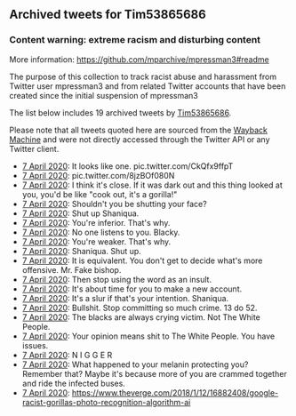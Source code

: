 ## Archived tweets for Tim53865686
### Content warning: extreme racism and disturbing content
More information: https://github.com/mparchive/mpressman3#readme


The purpose of this collection to track racist abuse and harassment from Twitter user mpressman3 and from related Twitter accounts that have been created since the initial suspension of mpressman3

The list below includes 19 archived tweets by
[Tim53865686](https://twitter.com/Tim53865686).



Please note that all tweets quoted here are sourced from the
[Wayback Machine](https://web.archive.org) and were not directly accessed through the Twitter API or
any Twitter client.



* [ 7 April 2020](https://web.archive.org/web/20200407022946/https://twitter.com/Tim53865686/status/1247350450401263617): It looks like one. pic.twitter.com/CkQfx9ffpT
* [ 7 April 2020](https://web.archive.org/web/20200407022921/https://twitter.com/Tim53865686/status/1247350348265721862): pic.twitter.com/8jzBOf080N
* [ 7 April 2020](https://web.archive.org/web/20200407022930/https://twitter.com/Tim53865686/status/1247350285867114496): I think it's close. If it was dark out and this thing looked at you, you'd be like "cook out, it's a gorilla!"
* [ 7 April 2020](https://web.archive.org/web/20200407022540/https://twitter.com/Tim53865686/status/1247349445571817474): Shouldn't you be shutting your face?
* [ 7 April 2020](https://web.archive.org/web/20200407022502/https://twitter.com/Tim53865686/status/1247349132160794626): Shut up Shaniqua.
* [ 7 April 2020](https://web.archive.org/web/20200407022325/https://twitter.com/Tim53865686/status/1247349051806318592): You're inferior. That's why.
* [ 7 April 2020](https://web.archive.org/web/20200407022342/https://twitter.com/Tim53865686/status/1247348870448852993): No one listens to you. Blacky.
* [ 7 April 2020](https://web.archive.org/web/20200407022303/https://twitter.com/Tim53865686/status/1247348717293907969): You're weaker. That's why.
* [ 7 April 2020](https://web.archive.org/web/20200407022220/https://twitter.com/Tim53865686/status/1247348507964514304): Shaniqua. Shut up.
* [ 7 April 2020](https://web.archive.org/web/20200407022029/https://twitter.com/Tim53865686/status/1247348372631150597): It is equivalent. You don't get to decide what's more offensive. Mr. Fake bishop.
* [ 7 April 2020](https://web.archive.org/web/20200407021957/https://twitter.com/Tim53865686/status/1247348182390116352): Then stop using the word as an insult.
* [ 7 April 2020](https://web.archive.org/web/20200407021914/https://twitter.com/Tim53865686/status/1247347958129086465): It's about time for you to make a new account.
* [ 7 April 2020](https://web.archive.org/web/20200407021712/https://twitter.com/Tim53865686/status/1247347506691932162): It's a slur if that's your intention. Shaniqua.
* [ 7 April 2020](https://web.archive.org/web/20200407021659/https://twitter.com/Tim53865686/status/1247347376097984512): Bullshit. Stop committing so much crime. 13 do 52.
* [ 7 April 2020](https://web.archive.org/web/20200407021639/https://twitter.com/Tim53865686/status/1247347165112020999): The blacks are always crying victim. Not The White People.
* [ 7 April 2020](https://web.archive.org/web/20200407021445/https://twitter.com/Tim53865686/status/1247346811901272064): Your opinion means shit to The White People. You have issues.
* [ 7 April 2020](https://web.archive.org/web/20200407021321/https://twitter.com/Tim53865686/status/1247346539586097152): N I G G E R
* [ 7 April 2020](https://web.archive.org/web/20200407020925/https://twitter.com/Tim53865686/status/1247345491563724803): What happened to your melanin protecting you? Remember that? Maybe it's because more of you are crammed together and ride the infected buses.
* [ 7 April 2020](https://web.archive.org/web/20200407020528/https://twitter.com/Tim53865686/status/1247344537808314369): https://www.theverge.com/2018/1/12/16882408/google-racist-gorillas-photo-recognition-algorithm-ai
